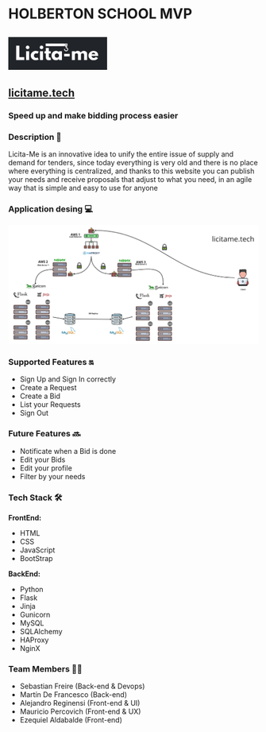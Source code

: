 # HOLBERTON SCHOOL MVP

## ![Licita-me_logo](/View/images/licitamelogogris.png)
## [licitame.tech](licitame.tech)
### Speed up and make bidding process easier


### Description 📝
Licita-Me is an innovative idea to unify the entire issue of supply and demand for tenders, since today everything is very old and there is no place where everything is centralized, and thanks to this website you can publish your needs and receive proposals that adjust to what you need, in an agile way that is simple and easy to use for anyone

### Application desing 💻
![Tech_infra](/View/images/Estructura.png)


### Supported Features 🔛
* Sign Up and Sign In correctly
* Create a Request
* Create a Bid
* List your Requests
* Sign Out


### Future Features 🔜
* Notificate when a Bid is done
* Edit your Bids
* Edit your profile
* Filter by your needs


### Tech Stack 🛠
**FrontEnd:**
* HTML
* CSS
* JavaScript
* BootStrap

**BackEnd:**
* Python
* Flask
* Jinja
* Gunicorn
* MySQL
* SQLAlchemy
* HAProxy
* NginX

### Team Members 👨‍💻
* Sebastian Freire (Back-end & Devops)
* Martín De Francesco (Back-end)
* Alejandro Reginensi (Front-end & UI)
* Mauricio Percovich (Front-end & UX)
* Ezequiel Aldabalde (Front-end)
